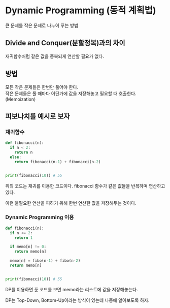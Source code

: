 # Dynamic Programming (동적 계획법)

큰 문제를 작은 문제로 나누어 푸는 방법

## Divide and Conquer(분할정복)과의 차이

재귀함수처럼 같은 값을 중복되게 연산할 필요가 없다.

## 방법

모든 작은 문제들은 한번만 풀어야 한다.  
작은 문제들은 풀 때마다 어딘가에 값을 저장해놓고 필요할 때 호출한다. (Memoization)

## 피보나치를 예시로 보자

### 재귀함수

```python
def fibonacci(n):
  if n < 2:
    return n
  else:
    return fibonacci(n-1) + fibonacci(n-2)


print(fibonacci(10)) # 55
```

위의 코드는 재귀를 이용한 코드이다. fibonacci 함수가 같은 값들을 반복하며 연산하고 있다.

이런 불필요한 연산을 피하기 위해 한번 연산한 값을 저장해두는 것이다.

### Dynamic Programming 이용

```python
def fibonacci(n):
  if n <= 2:
    return 1

  if memo[n] != 0:
    return memo[n]

  memo[n] = fibo(n-1) + fibo(n-2)
  return memo[n]


print(fibonacci(10)) # 55
```

DP를 이용하면 푼 코드를 보면 memo라는 리스트에 값을 저장해놓는다.

DP는 Top-Down, Bottom-Up이라는 방식이 있는데 나중에 알아보도록 하자.
